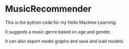 # MusicRecommender

This is the python code for my Hello Machine Learning.

It suggests a music genre based on age and gender.

It can also export model graphs and save and load models.
